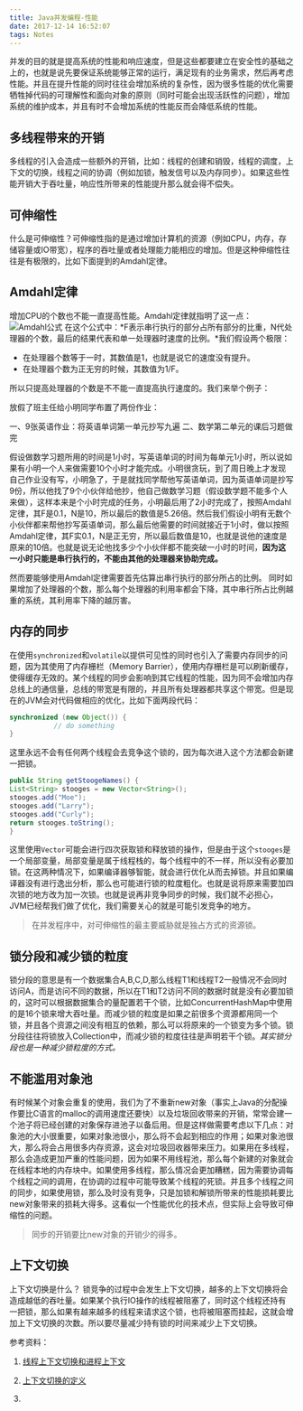 ```yaml
---
title: Java并发编程-性能
date: 2017-12-14 16:52:07
tags: Notes
---
```


并发的目的就是提高系统的性能和响应速度，但是这些都要建立在安全性的基础之上的，也就是说先要保证系统能够正常的运行，满足现有的业务需求，然后再考虑性能。并且在提升性能的同时往往会增加系统的复杂性，因为很多性能的优化需要牺牲掉代码的可理解性和面向对象的原则（同时可能会出现活跃性的问题），增加系统的维护成本，并且有时不会增加系统的性能反而会降低系统的性能。

## 多线程带来的开销

多线程的引入会造成一些额外的开销，比如：线程的创建和销毁，线程的调度，上下文的切换，线程之间的协调（例如加锁，触发信号以及内存同步）。如果这些性能开销大于吞吐量，响应性所带来的性能提升那么就会得不偿失。

## 可伸缩性

什么是可伸缩性？可伸缩性指的是通过增加计算机的资源（例如CPU，内存，存储容量或IO带宽），程序的吞吐量或者处理能力能相应的增加。但是这种伸缩性往往是有极限的，比如下面提到的Amdahl定律。

## Amdahl定律

增加CPU的个数也不能一直提高性能。Amdahl定律就指明了这一点：
![Amdahl公式](http://upload-images.jianshu.io/upload_images/1513759-d38318f874db2020.png)
在这个公式中：*F表示串行执行的部分占所有部分的比重，N代处理器的个数，最后的结果代表和单一处理器时速度的比例。*我们假设两个极限：

* 在处理器个数等于一时，其数值是1，也就是说它的速度没有提升。
* 在处理器个数为正无穷的时候，其数值为1/F。

所以只提高处理器的个数是不不能一直提高执行速度的。我们来举个例子：

放假了班主任给小明同学布置了两份作业：

一、9张英语作业：将英语单词第一单元抄写九遍
二、数学第二单元的课后习题做完

假设做数学习题所用的时间是1小时，写英语单词的时间为每单元1小时，所以说如果有小明一个人来做需要10个小时才能完成。小明很贪玩，到了周日晚上才发现自己作业没有写，小明急了，于是就找同学帮他写英语单词，因为英语单词是抄写9份，所以他找了9个小伙伴给他抄，他自己做数学习题（假设数学题不能多个人来做），这样本来是个小时完成的任务，小明最后用了2小时完成了，按照Amdahl定律，其F是0.1，N是10，所以最后的数值是5.26倍。然后我们假设小明有无数个小伙伴都来帮他抄写英语单词，那么最后他需要的时间就接近于1小时，做以按照Amdahl定律，其F实0.1，N是正无穷，所以最后数值是10，也就是说他的速度是原来的10倍。也就是说无论他找多少个小伙伴都不能突破一小时的时间，**因为这一小时只能是串行执行的，不能由其他的处理器来协助完成。**

然而要能够使用Amdahl定律需要首先估算出串行执行的部分所占的比例。
同时如果增加了处理器的个数，那么每个处理器的利用率都会下降，其中串行所占比例越重的系统，其利用率下降的越厉害。

## 内存的同步

在使用`synchronized`和`volatile`以提供可见性的同时也引入了需要内存同步的问题，因为其使用了内存栅栏（Memory Barrier），使用内存栅栏是可以刷新缓存，使得缓存无效的。某个线程的同步会影响到其它线程的性能，因为同不会增加内存总线上的通信量，总线的带宽是有限的，并且所有处理器都共享这个带宽。但是现在的JVM会对代码做相应的优化，比如下面两段代码：

```java
synchronized (new Object()) {
           // do something
}
```

这里永远不会有任何两个线程会去竞争这个锁的，因为每次进入这个方法都会新建一把锁。

```java
public String getStoogeNames() {
List<String> stooges = new Vector<String>();
stooges.add("Moe");
stooges.add("Larry");
stooges.add("Curly");
return stooges.toString();
}
```

这里使用`Vector`可能会进行四次获取锁和释放锁的操作，但是由于这个`stooges`是一个局部变量，局部变量是属于线程栈的，每个线程中的不一样，所以没有必要加锁。在这两种情况下，如果编译器够智能，就会进行优化从而去掉锁。并且如果编译器没有进行逸出分析，那么也可能进行锁的粒度粗化。也就是说将原来需要加四次锁的地方改为加一次锁。也就是说再非竞争同步的时候，我们就不必担心，JVM已经帮我们做了优化，我们需要关心的就是可能引发竞争的地方。

>在并发程序中，对可伸缩性的最主要威胁就是独占方式的资源锁。

## 锁分段和减少锁的粒度

锁分段的意思是有一个数据集合A,B,C,D,那么线程T1和线程T2一般情况不会同时访问A，而是访问不同的数据，所以在T1和T2访问不同的数据时就是没有必要加锁的，这时可以根据数据集合的量配置若干个锁，比如ConcurrentHashMap中使用的是16个锁来增大吞吐量。而减少锁的粒度是如果之前很多个资源都用同一个锁，并且各个资源之间没有相互的依赖，那么可以将原来的一个锁变为多个锁。锁分段往往将锁放入Collection中，而减少锁的粒度往往是声明若干个锁。*其实锁分段也是一种减少锁粒度的方式。*

## 不能滥用对象池

有时候某个对象会重复的使用，我们为了不重新new对象（事实上Java的分配操作要比C语言的malloc的调用速度还要快）以及垃圾回收带来的开销，常常会建一个池子将已经创建的对象保存进池子以备后用。但是这样做需要考虑以下几点：对象池的大小很重要，如果对象池很小，那么将不会起到相应的作用；如果对象池很大，那么将会占用很多内存资源，这会对垃圾回收器带来压力。如果用在多线程，那么会造成更加严重的性能问题，因为如果不用线程池，那么每个新建的对象就会在线程本地的内存块中。如果使用多线程，那么情况会更加糟糕，因为需要协调每个线程之间的调用，在协调的过程中可能导致某个线程的死锁。并且多个线程之间的同步，如果使用锁，那么及时没有竞争，只是加锁和解锁所带来的性能损耗要比new对象带来的损耗大得多。这看似一个性能优化的技术点，但实际上会导致可伸缩性的问题。

>同步的开销要比new对象的开销少的得多。

## 上下文切换

上下文切换是什么？
锁竞争的过程中会发生上下文切换，越多的上下文切换将会造成越低的吞吐量。如果某个执行IO操作的线程被阻塞了，同时这个线程还持有一把锁，那么如果有越来越多的线程来请求这个锁，也将被阻塞而挂起，这就会增加上下文切换的次数。所以要尽量减少持有锁的时间来减少上下文切换。

参考资料：

1. [线程上下文切换和进程上下文](https://stackoverflow.com/questions/5440128/thread-context-switch-vs-process-context-switch)

2. [上下文切换的定义](http://www.linfo.org/context_switch.html)

3. 


